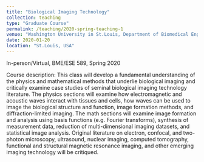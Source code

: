 ```yaml
---
title: "Biological Imaging Technology"
collection: teaching
type: "Graduate Course"
permalink: /teaching/2020-spring-teaching-1
venue: "Washington University in St.Louis, Department of Biomedical Engineering/ Department of Electrical and Systems Engineering"
date: 2020-01-20
location: "St.Louis, USA"
---
```

In-person/Virtual, BME/ESE 589, Spring 2020

Course description: This class will develop a fundamental understanding of the physics and mathematical methods that underlie biological imaging and critically examine case studies of seminal biological imaging technology literature. The physics sections will examine how electromagnetic and acoustic waves interact with tissues and cells, how waves can be used to image the biological structure and function, image formation methods, and diffraction-limited imaging. The math sections will examine image formation and analysis using basis functions (e.g. Fourier transforms), synthesis of measurement data, reduction of multi-dimensional imaging datasets, and statistical image analysis. Original literature on electron, confocal, and two-photon microscopy, ultrasound, nuclear imaging, computed tomography, functional and structural magnetic resonance imaging, and other emerging imaging technology will be critiqued.

